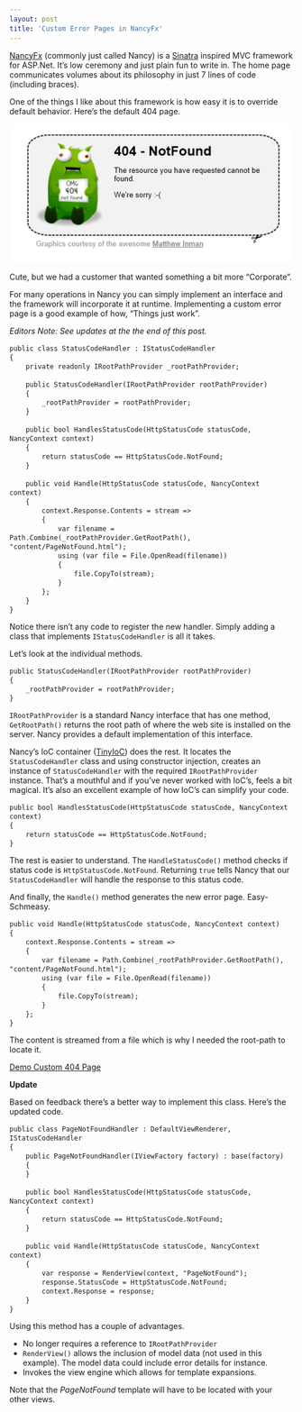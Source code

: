 ```yaml
---
layout: post
title: 'Custom Error Pages in NancyFx'
---
```

[NancyFx](http://nancyfx.org) (commonly just called Nancy) is a [Sinatra](http://en.wikipedia.org/wiki/Sinatra_(software)) inspired MVC framework for ASP.Net. It’s low ceremony and just plain fun to write in. The home page communicates volumes about its philosophy in just 7 lines of code (including braces).

One of the things I like about this framework is how easy it is to override default behavior. Here’s the default 404 page.

[![Nancy404](/cdn/images/blog/Windows-Live-Writer/Custom-Error-Pages_F75F/Nancy404_thumb.png)](/cdn/images/blog/Windows-Live-Writer/Custom-Error-Pages_F75F/Nancy404_2.png)

Cute, but we had a customer that wanted something a bit more “Corporate”.

For many operations in Nancy you can simply implement an interface and the framework will incorporate it at runtime. Implementing a custom error page is a good example of how, “Things just work”.

_Editors Note: See updates at the the end of this post._
    
    public class StatusCodeHandler : IStatusCodeHandler  
    {  
        private readonly IRootPathProvider _rootPathProvider;  
      
        public StatusCodeHandler(IRootPathProvider rootPathProvider)  
        {  
            _rootPathProvider = rootPathProvider;  
        }  
      
        public bool HandlesStatusCode(HttpStatusCode statusCode, NancyContext context)  
        {  
            return statusCode == HttpStatusCode.NotFound;  
        }  
      
        public void Handle(HttpStatusCode statusCode, NancyContext context)  
        {  
            context.Response.Contents = stream =>  
            {  
                var filename = Path.Combine(_rootPathProvider.GetRootPath(), "content/PageNotFound.html");  
                using (var file = File.OpenRead(filename))  
                {  
                    file.CopyTo(stream);  
                }  
            };  
        }  
    }

Notice there isn’t any code to register the new handler. Simply adding a class that implements `IStatusCodeHandler` is all it takes. 

Let’s look at the individual methods.
    
    public StatusCodeHandler(IRootPathProvider rootPathProvider)  
    {  
        _rootPathProvider = rootPathProvider;  
    }

`IRootPathProvider` is a standard Nancy interface that has one method, `GetRootPath()` returns the root path of where the web site is installed on the server. Nancy provides a default implementation of this interface.

Nancy’s IoC container ([TinyIoC](https://github.com/grumpydev/TinyIoC)) does the rest. It locates the `StatusCodeHandler` class and using constructor injection, creates an instance of `StatusCodeHandler` with the required `IRootPathProvider` instance. That’s a mouthful and if you’ve never worked with IoC’s, feels a bit magical. It’s also an excellent example of how IoC’s can simplify your code.
    
    public bool HandlesStatusCode(HttpStatusCode statusCode, NancyContext context)  
    {  
        return statusCode == HttpStatusCode.NotFound;  
    }

The rest is easier to understand. The `HandleStatusCode()` method checks if status code is `HttpStatusCode.NotFound`. Returning `true` tells Nancy that our `StatusCodeHandler` will handle the response to this status code.

And finally, the `Handle()` method generates the new error page. Easy-Schmeasy.
    
    public void Handle(HttpStatusCode statusCode, NancyContext context)  
    {  
        context.Response.Contents = stream =>  
        {  
            var filename = Path.Combine(_rootPathProvider.GetRootPath(), "content/PageNotFound.html");  
            using (var file = File.OpenRead(filename))  
            {  
                file.CopyTo(stream);  
            }  
        };  
    }

The content is streamed from a file which is why I needed the root-path to locate it.

[Demo Custom 404 Page](/error)

**Update**

Based on feedback there’s a better way to implement this class. Here’s the updated code.
    
    public class PageNotFoundHandler : DefaultViewRenderer, IStatusCodeHandler  
    {  
        public PageNotFoundHandler(IViewFactory factory) : base(factory)  
        {  
        }  
      
        public bool HandlesStatusCode(HttpStatusCode statusCode, NancyContext context)  
        {  
            return statusCode == HttpStatusCode.NotFound;  
        }  
      
        public void Handle(HttpStatusCode statusCode, NancyContext context)  
        {  
            var response = RenderView(context, "PageNotFound");  
            response.StatusCode = HttpStatusCode.NotFound;  
            context.Response = response;  
        }  
    }

Using this method has a couple of advantages. 

  * No longer requires a reference to `IRootPathProvider`
  * `RenderView()` allows the inclusion of model data (not used in this example). The model data could include error details for instance. 
  * Invokes the view engine which allows for template expansions.

Note that the _PageNotFound_ template will have to be located with your other views.
